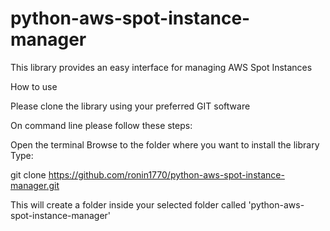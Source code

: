 # python-aws-spot-instance-manager
This library provides an easy interface for managing AWS Spot Instances

How to use

  Please clone the library using your preferred GIT software
  
  On command line please follow these steps:
  
  Open the terminal
  Browse to the folder where you want to install the library
  Type: 
  
  git clone https://github.com/ronin1770/python-aws-spot-instance-manager.git
  
  This will create a folder inside your selected folder called 'python-aws-spot-instance-manager'

